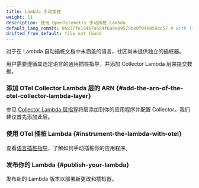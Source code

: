 ```yaml
---
title: Lambda 手动插桩
weight: 11
description: 使用 OpenTelemetry 手动插桩 Lambda
default_lang_commit: 06837fe15457a584f6a9e09579be0f0400593d57 # with links patched
drifted_from_default: file not found
---
```


对于在 Lambda 自动插桩文档中未涵盖的语言，社区尚未提供独立的插桩器。

用户需要遵循其选定语言的通用插桩指导，并添加 Collector Lambda 层来提交数据。

### 添加 OTel Collector Lambda 层的 ARN {#add-the-arn-of-the-otel-collector-lambda-layer}

参见 [Collector Lambda 层指导](../lambda-collector/)将层添加到你的应用程序并配置
Collector。我们建议首先添加此层。

### 使用 OTel 插桩 Lambda {#instrument-the-lambda-with-otel}

查看[语言插桩指导](/docs/languages/)，了解如何手动插桩你的应用程序。

### 发布你的 Lambda {#publish-your-lambda}

发布新的 Lambda 版本以部署新更改和插桩器。
